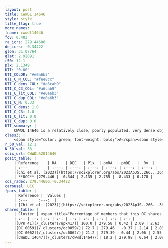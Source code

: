 ```yaml
---
layout: post
title: CWWDL 14646
style: style
title_flag: true
more_names: 
fname: cwwdl14646
fov: 0.403
ra_icrs: 279.44606
de_icrs: -0.34422
glon: 31.07764
glat: 2.92091
r50: 12.1
plx: 2.1349
UTI: "0.00"
UTI_COLOR: "#e0a6b3"
UTI_C_N_COL: "#fee8cc"
UTI_C_dens_COL: "#a6cab9"
UTI_C_C3_COL: "#a6cab9"
UTI_C_lit_COL: "#e0a6b3"
UTI_C_dup_COL: "#e0a6b3"
UTI_C_N: 0.33
UTI_C_dens: 1.0
UTI_C_C3: 1.0
UTI_C_lit: 0.0
UTI_C_dup: 0.0
UTI_summary: |
    CWWDL 14646 is a relatively close, poorly populated, very dense object of very high C3 quality. It was recently reported in the literature.<br><br><span style="color: #99180f; font-weight: bold;">Warning: </span>This is very likely a duplicate object, which shares a large percentage of members with at least one previously reported entry, and a small percentage with at least one entry reported in the same catalogue.
class3: |
    <span style="color: green; font-weight: bold;">A</span><span style="color: green; font-weight: bold;">A</span>
r_50_val: 12.1
N_50_val: 33
scix_url: CWWDL%2014646
posit_table: |
    | Reference    | RA    | DEC   | Plx  | pmRA  | pmDE   |  Rv  |
    | :---         | :---: | :---: | :---: | :---: | :---: | :---: |
    |[Chi et al. (2023)](https://scixplorer.org/abs/2023ApJS..266...36C) | 279.447 | -0.305 | 2.146 | 2.75 | -8.395 | 9.447 |
    | **UCC** |279.446 | -0.344 | 2.135 | 2.755 | -8.433 | 0.178 | 
cds_radec: 279.44606,-0.34422
carousel: UCC
fpars_table: |
    | Reference |  Values |
    | :---  |  :---:  |
    | [Chi et al. (2023)](https://scixplorer.org/abs/2023ApJS..266...36C) | `logAge=6.77, Z=0.2` |
shared_table: |
    | Cluster | <span title="Percentage of members that this OC shares with the ones listed">%</span>   | RA   | DEC   | Plx   | pmRA  | pmDE  | Rv | UTI |
    | :-: | :-: |:-: | :-: | :-: | :-: | :-: | :-: | :-: |
    |[UPK 41](/_clusters/upk41/)| 100.0 | 279.58 | 0.42 | 2.09 | 2.63 | -8.29 | -5.04 |0.76 |
    |[OC 0059](/_clusters/oc0059/)| 72.7 | 279.46 | -0.37 | 2.14 | 2.83 | -8.45 | 2.52 |0.0 |
    |[OC 0062](/_clusters/oc0062/)| 21.2 | 279.39 | 0.44 | 2.06 | 2.55 | -8.24 | 1.1 |0.0 |
    |[CWWDL 14647](/_clusters/cwwdl14647/)| 18.2 | 279.98 | 0.64 | 2.09 | 2.52 | -8.25 | -7.7 |0.0 |
---
```

